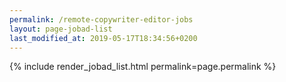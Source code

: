 ```yaml
---
permalink: /remote-copywriter-editor-jobs
layout: page-jobad-list
last_modified_at: 2019-05-17T18:34:56+0200
---
```

{% include render_jobad_list.html permalink=page.permalink %}

